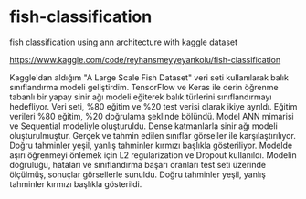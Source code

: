 # fish-classification
fish classification using ann architecture with kaggle dataset

https://www.kaggle.com/code/reyhansmeyyeyankolu/fish-classification



Kaggle'dan aldığım "A Large Scale Fish Dataset" veri seti kullanılarak balık sınıflandırma modeli geliştirdim. TensorFlow ve Keras ile derin öğrenme tabanlı bir yapay sinir ağı modeli eğiterek balık türlerini sınıflandırmayı hedefliyor. Veri seti, %80 eğitim ve %20 test verisi olarak ikiye ayrıldı. Eğitim verileri %80 eğitim, %20 doğrulama şeklinde bölündü. Model ANN mimarisi ve Sequential modeliyle oluşturuldu. Dense katmanlarla sinir ağı modeli oluşturulmuştur. 
Gerçek ve tahmin edilen sınıflar görseller ile karşılaştırılıyor. Doğru tahminler yeşil, yanlış tahminler kırmızı başlıkla gösteriliyor.
Modelde aşırı öğrenmeyi önlemek için L2 regularization ve Dropout kullanıldı.
 Modelin doğruluğu, hataları ve sınıflandırma başarı oranları test seti üzerinde ölçülmüş, sonuçlar görsellerle sunuldu.
 Doğru tahminler yeşil, yanlış tahminler kırmızı başlıkla gösterildi.
